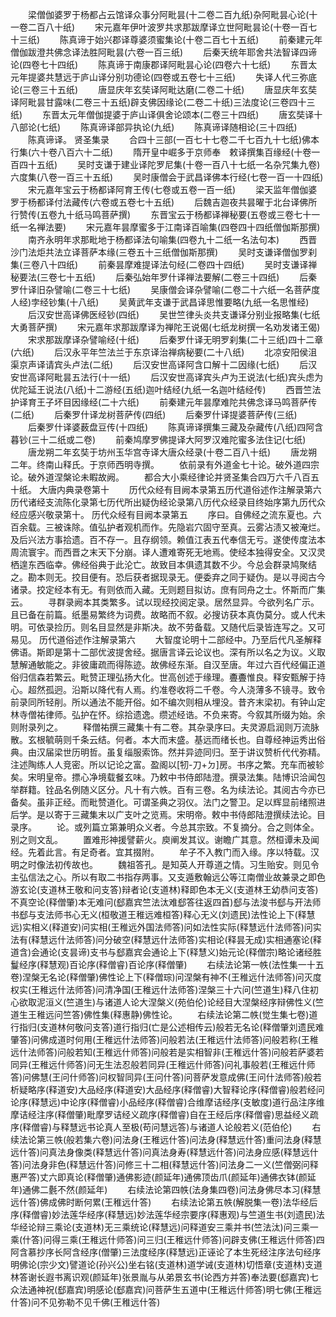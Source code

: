 <!-- { "loadSidebar": true } -->
　　梁僧伽婆罗于杨都占云馆译众事分阿毗昙(十二卷二百九纸)杂阿毗昙心论(十一卷二百八十纸)
　　宋元嘉年伊叶波罗共求那跋摩译立世阿毗昙论(十卷一百七十三纸)
　　陈真谛于始兴郡译尊婆须蜜集论(十卷二百七十五纸)
　　前秦建元年僧伽跋澄共佛念译法胜阿毗昙(六卷一百三纸)
　　后秦天统年耶舍共法智译四谛论(四卷七十四纸)
　　陈真谛于南康郡译阿毗昙心论(四卷六十七纸)
　　东晋太元年提婆共慧远于庐山译分别功德论(四卷或五卷七十三纸)
　　失译人代三弥底论(三卷三十五纸)
　　唐显庆年玄奘译阿毗达磨(二卷二十纸)
　　唐显庆年玄奘译阿毗昙甘露味(二卷三十五纸)辟支佛因缘论(二卷二十纸)三法度论(三卷四十三纸)
　　东晋太元年僧伽提婆于庐山译俱舍论颂本(二卷三十四纸)
　　唐玄奘译十八部论(七纸)
　　陈真谛译部异执论(九纸)
　　陈真谛译随相论(三十四纸)
　　陈真谛译。
贤圣集录
　　合四十三部(一百七十七卷二千七百九十七纸)佛本行集(六十卷八百六十二纸)
　　隋开皇中崛多于京师奉　敕译撰集百缘经(十卷一百四十五纸)
　　吴时支谦于建业译陀罗尼集(十卷一百八十七纸一名杂咒集九卷)六度集(八卷一百三十五纸)
　　吴时康僧会于武昌译佛本行经(七卷一百一十四纸)
　　宋元嘉年宝云于杨都译阿育王传(七卷或五卷一百一纸)
　　梁天监年僧伽婆罗于杨都译付法藏传(六卷或五卷七十五纸)
　　后魏吉迦夜共昙曜于北台译佛所行赞传(五卷九十纸马鸣菩萨撰)
　　东晋宝云于杨都译禅秘要(五卷或三卷七十一纸一名禅法要)
　　宋元嘉年昙摩蜜多于江南译百喻集(四卷四十四纸僧伽斯那撰)
　　南齐永明年求那毗地于杨都译法句喻集(四卷九十二纸一名法句本)
　　西晋沙门法炬共法立译菩萨本缘(三卷五十三纸僧伽斯那撰)
　　吴时支谦译僧伽罗刹集(三卷八十四纸)
　　前秦昙摩难提译法句经(二卷四十四纸)
　　吴时支谦译禅秘要法(三卷七十五纸)
　　后秦弘始年罗什译禅法要解(二卷三十四纸)
　　后秦罗什译旧杂譬喻(二卷三十七纸)
　　吴康僧会译杂譬喻(二卷二十六纸一名菩萨度人经)孛经钞集(十八纸)
　　吴黄武年支谦于武昌译思惟要略(九纸一名思惟经)
　　后汉安世高译佛医经钞(四纸)
　　吴世竺律头炎共支谦译分别业报略集(七纸大勇菩萨撰)
　　宋元嘉年求那跋摩译为禅陀王说偈(七纸龙树撰一名劝发诸王偈)
　　宋求那跋摩译杂譬喻经(十纸)
　　后秦罗什译无明罗刹集(二十三纸)四十二章(六纸)
　　后汉永平年竺法兰于东京译治禅病秘要(二十八纸)
　　北凉安阳侯沮渠京声译请宾头卢法(二纸)
　　后汉安世高译阿含口解十二因缘(七纸)
　　后汉安世高译阿毗昙五法行(十一纸)
　　后汉安世高译宾头卢为王说法(七纸)宾头虑为优陀延王说法(八纸)十二游经(五纸)迦叶结经(九纸一名迦叶结经传)
　　西晋竺法护译育王子坏目因缘经(二十六纸)
　　前秦建元年昙摩难陀共佛念译马鸣菩萨传(二纸)
　　后秦罗什译龙树菩萨传(四纸)
　　后秦罗什译提婆菩萨传(三纸)
　　后秦罗什译婆薮盘豆传(十四纸)
　　陈真谛译撰集三藏及杂藏传(八纸)四阿含暮钞(三十二纸或二卷)
　　前秦鸠摩罗佛提译大阿罗汉难陀蜜多法住记(七纸)
　　唐龙朔二年玄奘于坊州玉华宫寺译大唐众经录(十卷二百八十纸)
　　唐龙朔二年。终南山释氏。于京师西明寺撰。
　　依前录有外道金七十论。破外道四宗论。破外道涅槃论未睱故阙。
　　都合大小乘经律论并贤圣集合四万六千八百五十纸。
大唐内典录卷第十
　　历代众经有目阙本录第五历代道俗述作注解录第六历代诸经支流陈化录第七历代所出疑伪经论录第八历代众经录目终始序第九历代众经应感兴敬录第十。
历代众经有目阙本录第五
　　序曰。自佛经之流东夏也。六百余载。三被诛除。值弘护者观机而作。先隐岩穴固守至真。云雾沾渍又被淹烂。及后兴法方事拾遗。百不存一。且存纲领。赖值江表五代奉信无亏。遂使传度法本周流寰宇。而西晋之末天下分崩。译人遭难寄死无地焉。使经本独得安全。又汉灵栖遑东西临幸。佛经俗典于此沦亡。故致目本俱遗其数不少。今总会群录鸠聚结之。勘本则无。挍目便有。恐后获者据现录无。便委弃之同于疑伪。是以寻阅古今诸录。挍定经本有无。有则依而入藏。无则题目拟访。庶有同舟之士。怀斯而广集云。
　　寻群录阙本其类繁多。试以现经挍阅定录。居然显异。今欲列名广示。且已备在前篇。纸墨易繁终为词费。故略而不叙。必搜访获本真伪莫分。或人代未明。可依录捡历。则名目显然是非斯决。故不劳备载。又随代后录皆连写之。又可易见。
历代道俗述作注解录第六
　　大智度论明十二部经中。乃至后代凡圣解释佛语。斯即是第十二部优波提舍经。据唐言译云论议也。深有所以名之为议。义取慧解通敏能之。非彼庸疏而得陈迹。故佛经东渐。自汉至唐。年过六百代经偏正道俗归信森若繁云。毗赞正理弘扬大化。世高创述于缘理。斖斖惟良。释安甄解于持心。超然孤迥。沿斯以降代有人焉。约准卷收将二千卷。今人浇薄多不镜寻。致令前录同所轻削。所以通法不能开俗。如不编次则相从埋没。昔齐末梁初。有钟山定林寺僧祐律师。弘护在怀。综拾遗逸。缵述经诰。不负来寄。今叙其所缀为始。余则附录列之。
　　释僧祐撰三藏集十有二卷。其杂录序曰。夫灵源启润则万流脉散。玄根毓萌则千条云结。何者。本大而末盛。基远而绪长也。自尊经神运秀出俗典。由汉届梁世历明哲。虽复缁服索饰。然并异迹同归。至于讲议赞析代代弥精。注述陶练人人竞密。所以记论之富。盈阁以[牣-刀+ㄉ]房。书序之繁。充车而被轸矣。宋明皇帝。摽心净境载餐玄味。乃敕中书侍郎陆澄。撰录法集。陆博识洽闻包举群籍。铨品名例随义区分。凡十有六帙。百有三卷。名为续法论。其阅古今亦已备矣。虽非正经。而毗赞道化。可谓圣典之羽仪。法门之警卫。足以辉显前绪照进后学。是以寄于三藏集末以广支叶之览焉。宋明帝。敕中书侍郎陆澄撰续法论。目录序。
　　论。或列篇立第兼明众义者。今总其宗致。不复摘分。合之则体全。别之则文乱。
　　置难形神援譬薪火。庾阐发其议。谢瞻广其意。然桓谭未及闻经。先着此言。有足奇者。宜其掇附。
　　牟子不入教门而入缘。序以特载。汉明之时像法初传故也。
　　魏祖答孔。是知英人开尊道之情。习生贻安。则见令主弘信法之心。所以有取二书指存两事。又支遁敷翰远公等江南僧业故兼录之即色游玄论(支道林王敬和问支答)辩者论(支道林)释即色本无义(支道林王幼恭问支答)不真空论(释僧肇)本无难问(郄嘉宾竺法汰难郄答往返四首)郄与法浚书郄与开法师书郄与支法师书心无义(桓敬道王稚远难桓答)释心无义(刘遗民)法性论上下(释慧远)实相义(释道安)问实相(王稚远外国法师答)问如法性实际(释慧远什法师答)问实法有(释慧远什法师答)问分破空(释慧远什法师答)实相论(释昙无成)实相通塞论(释道含)会通论(支昙谛)支书与郄嘉宾会通论上下(释慧义)始元论(释僧宗)略论诸经胜鬘经序(释慧观)百论序(释僧睿)百论序(释僧肇)
　　右续法论第一帙(法性集一十五卷)涅槃无名论(释僧肇)佛性论上下(释僧琮)问涅槃有神不(王稚远什法师答)问灭度权实(王稚远什法师答)问清净国(王稚远什法师答)涅槃三十六问(竺道生)释八住初心欲取泥洹义(竺道生)与诸道人论大涅槃义(苑伯伦)论经目大涅槃经序辩佛性义(竺道生王稚远问竺答)佛性集(释惠静)佛性论。
　　右续法论第二帙(觉生集七卷)道行指归(支道林何敬问支答)道行指归(亡是公述相传云)般若无名论(释僧肇刘遗民难肇答)问佛成道时何用(王稚远什法师答)问般若法(王稚远什法师答)问般若称(王稚远什法师答)问般若知(王稚远什师答)问般若是实相智非(王稚远什答)问般若萨婆若同异(王稚远什师答)问无生法忍般若同异(王稚远什师答)问礼事般若(王稚远什师答)问佛慧(王问什师答)问权智同异(王问什答)问菩萨发意成佛(王问什法师答)般若析疑略序(释道安)大品经序(释道安)大品经序(释僧睿)大智释论序(释僧睿)般若经问论序(释慧远)中论序(释僧睿)小品经序(释僧睿)合维摩诘经序(支敏度)道行品注序维摩诘经注序(释僧肇)毗摩罗诘经义疏序(释僧睿)自在王经后序(释僧睿)思益经义疏序(释僧睿)与释慧远书论真人至极(苟问慧远答)与诸道人论般若义(范伯伦)
　　右续法论第三帙(般若集六卷)问法身(王稚远什答)问法身(释慧远什答)重问法身(释慧远什答)问真法身像类(释慧远什答)问真法身寿(释慧远什答)问法身应感(释慧远什答)问法身非色(释慧远什答)问修三十二相(释慧远什答)问法身二一义(竺僧弼问释惠严答)丈六即真论(释僧肇)通佛影迹(颜延年)通佛顶齿爪(颜延年)通佛衣钵(颜延年)通佛二氎不然(颜延年)
　　右续法论第四帙(法身集四卷)问法身佛尽本习(释慧远什答)佛成佛时断何累(王稚远什答)
　　右续法论第五帙(解脱集一卷)法华经后序(释僧睿)妙法莲华经序(释慧远)妙法莲华经宗要序(释惠观)与竺道生书(刘遗民)法华经论辩三乘论(支道林)无三乘统论(释慧远)问释道安三乘并书(竺法汰)问三乘一乘(什答)问得三乘(王稚远什师答)问三归(王稚远什师答)问辟支佛(王稚远什师答)四阿含慕抄序长阿含经序(僧肇)三法度经序(释慧远)正诬论了本生死经注序法句经序明佛论(宗少文)譬道论(孙兴公)坐右铭(支道林)道学诫(支道林)切悟章(支道林)支道林答谢长遐书离识观(颜延年)张景胤与从弟景玄书(论西方并答)奉法要(郄嘉宾)七众法通神祝(郄嘉宾)明感论(郄嘉宾)问菩萨生五道中(王稚远什师答)明七佛(王稚远什答)问不见弥勒不见千佛(王稚远什答)
